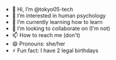 - 👋 Hi, I’m @tokyo05-tech
- 👀 I’m interested in human psychology
- 🌱 I’m currently learning how to learn
- 💞️ I’m looking to collaborate on (I'm not)
- 📫 How to reach me (don't)
- 😄 Pronouns: she/her
- ⚡ Fun fact: I have 2 legal birthdays

<!---
tokyo05-tech/tokyo05-tech is a ✨ special ✨ repository because its `README.md` (this file) appears on your GitHub profile.
You can click the Preview link to take a look at your changes.
--->
